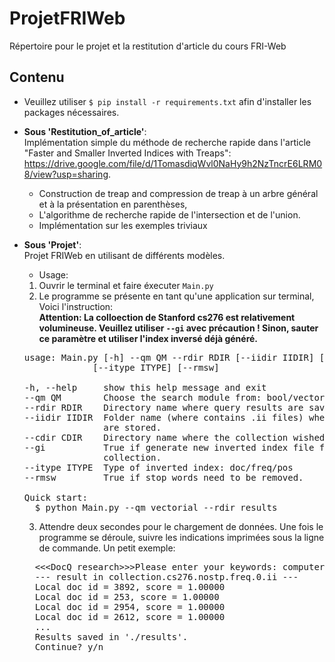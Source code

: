 # ProjetFRIWeb
Répertoire pour le projet et la restitution d'article du cours FRI-Web

## Contenu
* Veuillez utiliser `$ pip install -r requirements.txt` afin d'installer les packages nécessaires.
* **Sous 'Restitution_of_article'**:<br/> Implémentation simple du méthode de recherche rapide dans l'article "Faster and Smaller Inverted Indices with Treaps": https://drive.google.com/file/d/1TomasdiqWvl0NaHy9h2NzTncrE6LRM08/view?usp=sharing.
    * Construction de treap and compression de treap à un arbre général et à la présentation en parenthèses,
    * L'algorithme de recherche rapide de l'intersection et de l'union.
    * Implémentation sur les exemples triviaux

* **Sous 'Projet'**:<br/> Projet FRIWeb en utilisant de différents modèles.
    * Usage:<br/>
  1. Ouvrir le terminal et faire éxecuter `Main.py`
  2. Le programme se présente en tant qu'une application sur terminal, Voici l'instruction:<br/>
  **Attention: La colloection de Stanford cs276 est relativement volumineuse. Veuillez utiliser `--gi` avec précaution ! Sinon, sauter ce paramètre et utiliser l'index inversé déjà généré.**

  <pre>
  usage: Main.py [-h] --qm QM --rdir RDIR [--iidir IIDIR] [--cdir CDIR] [--gi]
               [--itype ITYPE] [--rmsw]

  -h, --help     show this help message and exit
  --qm QM        Choose the search module from: bool/vectorial/treap
  --rdir RDIR    Directory name where query results are saved.
  --iidir IIDIR  Folder name (where contains .ii files) where inverted index
                 are stored.
  --cdir CDIR    Directory name where the collection wished to be stored.
  --gi           True if generate new inverted index file from downloaded
                 collection.
  --itype ITYPE  Type of inverted index: doc/freq/pos
  --rmsw         True if stop words need to be removed.

  Quick start:
    $ python Main.py --qm vectorial --rdir results
  </pre>

  3. Attendre deux secondes pour le chargement de données. Une fois le programme se déroule, suivre les indications imprimées sous la ligne de commande. Un petit exemple:<br/>
    <pre>
    &lt&lt&ltDocQ research&gt&gt&gtPlease enter your keywords: computer students
    --- result in collection.cs276.nostp.freq.0.ii ---
    Local doc id = 3892, score = 1.00000
    Local doc id = 253, score = 1.00000
    Local doc id = 2954, score = 1.00000
    Local doc id = 2612, score = 1.00000
    ...
    Results saved in './results'.
    Continue? y/n
    </pre>

